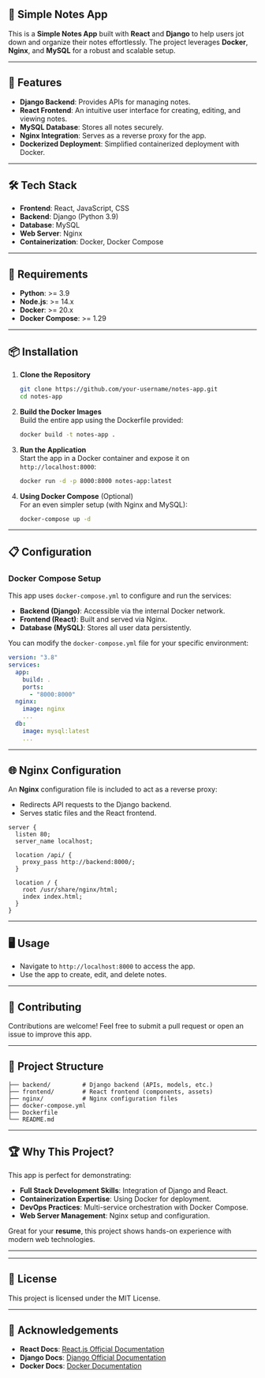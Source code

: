 ## **📝 Simple Notes App** 
This is a **Simple Notes App** built with **React** and **Django** to help users jot down and organize their notes effortlessly. The project leverages **Docker**, **Nginx**, and **MySQL** for a robust and scalable setup.  

---

## **🚀 Features** 
- **Django Backend**: Provides APIs for managing notes.  
- **React Frontend**: An intuitive user interface for creating, editing, and viewing notes.  
- **MySQL Database**: Stores all notes securely.  
- **Nginx Integration**: Serves as a reverse proxy for the app.  
- **Dockerized Deployment**: Simplified containerized deployment with Docker.  

---

## 🛠️ Tech Stack  
- **Frontend**: React, JavaScript, CSS  
- **Backend**: Django (Python 3.9)  
- **Database**: MySQL  
- **Web Server**: Nginx  
- **Containerization**: Docker, Docker Compose  

---

## 🧩 Requirements  
- **Python**: >= 3.9  
- **Node.js**: >= 14.x  
- **Docker**: >= 20.x  
- **Docker Compose**: >= 1.29  

---

## 📦 Installation  

1. **Clone the Repository**  
   ```bash
   git clone https://github.com/your-username/notes-app.git
   cd notes-app
   ```

2. **Build the Docker Images**  
   Build the entire app using the Dockerfile provided:  
   ```bash
   docker build -t notes-app .
   ```

3. **Run the Application**  
   Start the app in a Docker container and expose it on `http://localhost:8000`:  
   ```bash
   docker run -d -p 8000:8000 notes-app:latest
   ```

4. **Using Docker Compose** (Optional)  
   For an even simpler setup (with Nginx and MySQL):  
   ```bash
   docker-compose up -d
   ```

---

## 📋 Configuration  

### Docker Compose Setup  
This app uses `docker-compose.yml` to configure and run the services:  
- **Backend (Django)**: Accessible via the internal Docker network.  
- **Frontend (React)**: Built and served via Nginx.  
- **Database (MySQL)**: Stores all user data persistently.  

You can modify the `docker-compose.yml` file for your specific environment:  
```yaml
version: "3.8"
services:
  app:
    build: .
    ports:
      - "8000:8000"
  nginx:
    image: nginx
    ...
  db:
    image: mysql:latest
    ...
```

---

## 🌐 Nginx Configuration  
An **Nginx** configuration file is included to act as a reverse proxy:  
- Redirects API requests to the Django backend.  
- Serves static files and the React frontend.  

```nginx
server {
  listen 80;
  server_name localhost;

  location /api/ {
    proxy_pass http://backend:8000/;
  }

  location / {
    root /usr/share/nginx/html;
    index index.html;
  }
}
```

---

## 🖥️ Usage  

- Navigate to `http://localhost:8000` to access the app.  
- Use the app to create, edit, and delete notes.  

---

## 🤝 Contributing  
Contributions are welcome! Feel free to submit a pull request or open an issue to improve this app.  

---

## 🧰 Project Structure  

```plaintext
├── backend/         # Django backend (APIs, models, etc.)
├── frontend/        # React frontend (components, assets)
├── nginx/           # Nginx configuration files
├── docker-compose.yml
├── Dockerfile
└── README.md
```

---

## 🏆 Why This Project?  

This app is perfect for demonstrating:  
- **Full Stack Development Skills**: Integration of Django and React.  
- **Containerization Expertise**: Using Docker for deployment.  
- **DevOps Practices**: Multi-service orchestration with Docker Compose.  
- **Web Server Management**: Nginx setup and configuration.  

Great for your **resume**, this project shows hands-on experience with modern web technologies.  

---



---

## 📜 License  
This project is licensed under the MIT License.  

---

## 🌟 Acknowledgements  
- **React Docs**: [React.js Official Documentation](https://reactjs.org/docs/)  
- **Django Docs**: [Django Official Documentation](https://docs.djangoproject.com/)  
- **Docker Docs**: [Docker Documentation](https://docs.docker.com/)  



